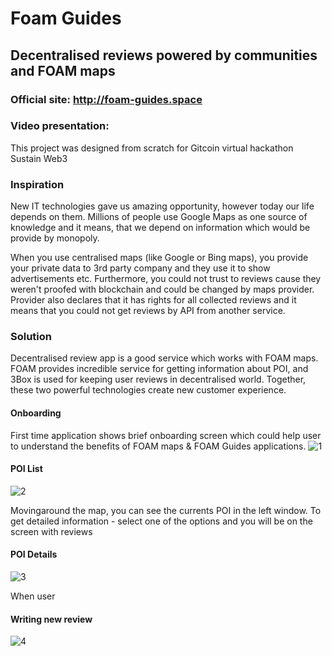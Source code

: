 # Foam Guides
## Decentralised reviews powered by communities and FOAM maps 

### Official site: http://foam-guides.space

### Video presentation: 

This project was designed from scratch for Gitcoin virtual hackathon Sustain Web3 

### Inspiration
New IT technologies gave us amazing opportunity, however today our life depends on them. Millions of people use Google Maps as one source of knowledge and 
it means, that we depend on information which would be provide by monopoly. 

When you use centralised maps (like Google or Bing maps), you provide your private data to 3rd party company and they use it to show advertisements etc. Furthermore, you could not trust to reviews 
cause they weren't proofed with blockchain and could be changed by maps provider. Provider also declares that it has rights for all collected reviews and it means that you could not get reviews by API from another service.

### Solution

Decentralised review app is a good service which works with FOAM maps. FOAM provides incredible service for getting information about POI, and 3Box is used for keeping user reviews in decentralised world.
Together, these two powerful technologies create new customer experience.

#### Onboarding

First time application shows brief onboarding screen which could help user to understand the benefits of FOAM maps & FOAM Guides applications.
![1](https://user-images.githubusercontent.com/26343374/74374605-ce300f00-4def-11ea-94ad-fb2ca6643914.jpeg)

#### POI List

![2](https://user-images.githubusercontent.com/26343374/74374613-d1c39600-4def-11ea-8864-27473eb7aa82.jpeg)

Movingaround the map, you can see the currents POI in the left window. To get detailed information - select one of the options and you will be on the screen with reviews

#### POI Details

![3](https://user-images.githubusercontent.com/26343374/74374619-d2f4c300-4def-11ea-96f8-d042db6ce0df.jpeg)

When user 

#### Writing new review

![4](https://user-images.githubusercontent.com/26343374/74374621-d38d5980-4def-11ea-9b35-3298fc5d0a46.jpeg)
